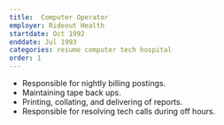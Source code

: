 ```yaml
---
title:  Computer Operator
employer: Rideout Health
startdate: Oct 1992
enddate: Jul 1993
categories: resume computer tech hospital
order: 1
---
```


  - Responsible for nightly billing postings. 
  - Maintaining tape back ups. 
  - Printing, collating, and delivering of reports. 
  - Responsible for resolving tech calls during off hours.